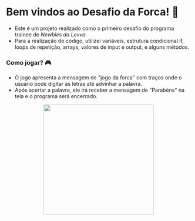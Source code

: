 # Bem vindos ao Desafio da Forca! 👋

- Este é um projeto realizado como o primeiro desafio do programa trainee de <i>Newbies da Levva.</i>
- Para a realização do código, utilizei variáveis, estrutura condicional if, loops de repetição, arrays, valores de input e output, e alguns métodos.
  
<h3> Como jogar? 🎮</h3>

- O jogo apresenta a mensagem de "jogo da forca" com traços onde o usuário pode digitar as letras até advinhar a palavra.
- Após acertar a palavra, ele irá receber a mensagem de "Parabéns" na tela e o programa será encerrado.
  
 <div align="center">
<img src="https://user-images.githubusercontent.com/89475607/228052318-75bfadfc-8b9f-4c90-beea-6200c349e681.png" width="300px"/>
